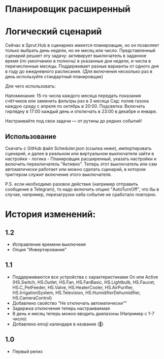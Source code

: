 # Планировщик расширенный
# Логический сценарий


Сейчас в Sprut.Hub в сценариях имеется планировщик, но он позволяет только выбрать день недели, но не месяц или число.
Представленный сценарий решает эту задачу: активирует выключатель в заданное время (по умолчанию в полночь) в указанные дни недели, и числа в перечисленные месяцы. Поддерживает разные варианты от одного дня в году до ежедневного расписания. (Для включения несколько раз в день используйте стандартный планировщик)

Для чего использовать:

Напоминания: 15-го числа каждого месяца передать показания счётчиков или заменить фильтры раз в 3 месяца
Сад: полив газона каждую среду с апреля по октябрь в 20:00.
Подсветка: Включать гирлядну в 17:00 каждый день и отключать в 23:00 в декабре и январе. 

Настраивайте под свои задачи — от рутины до редких событий!


## Использование
Cкачать с GitHub файл Scheduler.json (ссылка ниже), импортировать сценарий, и далее в реальном или виртуальном выключателе зайти в настройки - логика - Планировщик расширенный, указать настройки и включить переключатель "Активно".
Теперь этот выключатель или сам автоматически работает или можно сделать сценарий, в котором триггером служит включение этого выключателя.

P.S. если необходимо разовое действие (например отправить сообщение в Telegram), то надо включить опцию "AutoTurnOff", что бы в случае, например, перезагрузки хаба событие не сработало повторно.

# История изменений:
## 1.2
- Исправление времени выключеия
- Опция "Инвертирование"

## 1.1
- Поддерживаются все устройства с характеристиками On или Active (HS.Switch, HS.Outlet, HS.Fan, HS.FanBasic, HS.Lightbulb, HS.Faucet, HS.C_PetFeeder, HS.Valve, HS.HeaterCooler, HS.AirPurifier, HS.IrrigationSystem, HS.Television, HS.HumidifierDehumidifier, HS.CameraControl)
- Добавлено свойство "Не отключать автоматически"" 
- Задержка отключения теперь настраиваемая
- В день и месяц теперь можно вводить диапазоны (Например с 1-7 число)
- Добавлено emoji календаря в название (📅)

## 1.0
- Первый релиз